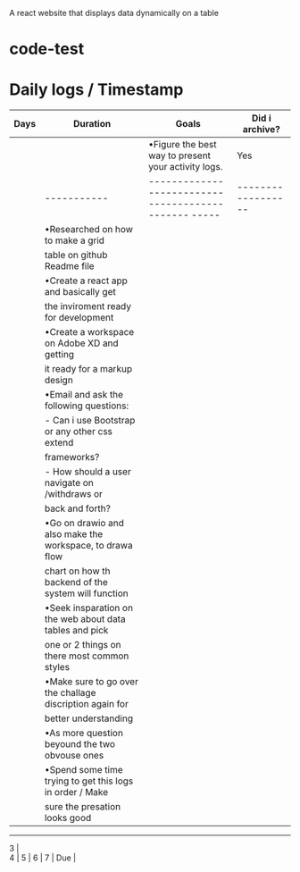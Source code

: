 A react website that displays data dynamically on a table
# code-test



# Daily logs / Timestamp

Days |  Duration    |           Goals                                      |     Did i archive? |     
 --  | -----------  | ---------------------------------------------------- | ------------------ |
     |              | •Figure the best way to present your activity logs.  |         Yes        |
     | -----------  | ---------------------------------------------- ----- | ------------------ |                                        
                    |•Researched on how to make a grid                           
                    |  table on github Readme file                          
                    |•Create a react app and basically get                          
                    |  the inviroment ready for development                          
                    |•Create a workspace on Adobe XD and getting                           
                    |  it ready for a markup design                           
                    |•Email and ask the following questions:                          
                    |  - Can i use Bootstrap or any other css extend                           
                    |    frameworks?                          
                    |  - How should a user navigate on /withdraws or                           
                    |    back and forth?                          
                    |•Go on drawio and also make the workspace, to drawa flow                           
                    |  chart on how th backend of the system will function                           
                    |•Seek insparation on the web about data tables and pick                           
                    |  one or 2 things on there most common styles                          
                    |•Make sure to go over the challage discription again for                           
                    |  better understanding                          
                    |•As more question beyound the two obvouse ones                          
                    |•Spend some time trying to get this logs in order / Make                          
                    |  sure the presation looks good                            
          
----------------------------------------------------------------------------------------------------
 3   |   
 4   |
 5   |
 6   |
 7   |
 Due |


 